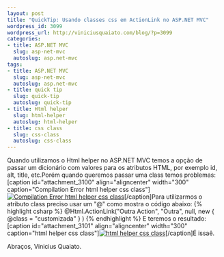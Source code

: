 ```yaml
--- 
layout: post
title: "QuickTip: Usando classes css em ActionLink no ASP.NET MVC"
wordpress_id: 3099
wordpress_url: http://viniciusquaiato.com/blog/?p=3099
categories: 
- title: ASP.NET MVC
  slug: asp-net-mvc
  autoslug: asp.net-mvc
tags: 
- title: ASP.NET MVC
  slug: asp-net-mvc
  autoslug: asp.net-mvc
- title: quick tip
  slug: quick-tip
  autoslug: quick-tip
- title: Html helper
  slug: html-helper
  autoslug: html-helper
- title: css class
  slug: css-class
  autoslug: css-class
---
```

Quando utilizamos o Html helper no ASP.NET MVC temos a opção de passar um dicionário com valores para os atributos HTML, por exemplo id, alt, title, etc.Porém quando queremos passar uma class temos problemas:[caption id="attachment_3100" align="aligncenter" width="300" caption="Compilation Error html helper css class"][![Compilation Error html helper css class](http://viniciusquaiato.com/blog/wp-content/uploads/2011/02/Compilation-Error-html-helper-css-class-300x142.png "Compilation Error html helper css class")](http://viniciusquaiato.com/blog/wp-content/uploads/2011/02/Compilation-Error-html-helper-css-class.png)[/caption]Para utilizarmos o atributo class preciso usar um "@" como mostra o código abaixo:
{% highlight csharp %}
@Html.ActionLink("Outra Action", "Outra", null, new { @class = "customizada" }
)
{% endhighlight %}
E teremos o resultado:[caption id="attachment_3101" align="aligncenter" width="300" caption="html helper css class"][![html helper css class](http://viniciusquaiato.com/blog/wp-content/uploads/2011/02/html-helper-css-class-300x162.png "html helper css class")](http://viniciusquaiato.com/blog/wp-content/uploads/2011/02/html-helper-css-class.png)[/caption]É issaê.

Abraços,
Vinicius Quaiato.
